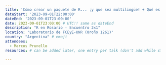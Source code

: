 ```yaml
---
title: 'Cómo crear un paquete de R... ¡y que sea multilingüe! + Qué es ROpenSci y cómo ser parte'
dateStart: '2023-09-01T22:00:00'
dateEnd: '2023-09-01T23:00:00'
date: 2023-09-01T23:00:00 # UTC!! same as dateEnd
description: "R en Rosario - Encuentro 2x1"
location: 'Laboratorio de FCEyE-UNR (Oroño 1261)'
country: "Argentina" # emoji
attendees:
  - Marcos Prunello
resources: # can be added later, one entry per talk (don't add while still empty, add once there are resources)

---
```



